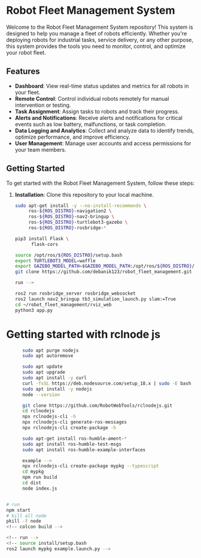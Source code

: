 # Robot Fleet Management System

Welcome to the Robot Fleet Management System repository! This system is designed to help you manage a fleet of robots efficiently. Whether you're deploying robots for industrial tasks, service delivery, or any other purpose, this system provides the tools you need to monitor, control, and optimize your robot fleet.

## Features

- **Dashboard**: View real-time status updates and metrics for all robots in your fleet.
- **Remote Control**: Control individual robots remotely for manual intervention or testing.
- **Task Assignment**: Assign tasks to robots and track their progress.
- **Alerts and Notifications**: Receive alerts and notifications for critical events such as low battery, malfunctions, or task completion.
- **Data Logging and Analytics**: Collect and analyze data to identify trends, optimize performance, and improve efficiency.
- **User Management**: Manage user accounts and access permissions for your team members.

## Getting Started

To get started with the Robot Fleet Management System, follow these steps:

1. **Installation**: Clone this repository to your local machine.
     
   
   ```bash
   sudo apt-get install -y --no-install-recommends \
        ros-${ROS_DISTRO}-navigation2 \
        ros-${ROS_DISTRO}-nav2-bringup \
        ros-${ROS_DISTRO}-turtlebot3-gazebo \
        ros-${ROS_DISTRO}-rosbridge-*

   pip3 install Flask \
         flask-cors
   
   source /opt/ros/${ROS_DISTRO}/setup.bash
   export TURTLEBOT3_MODEL=waffle
   export GAZEBO_MODEL_PATH=$GAZEBO_MODEL_PATH:/opt/ros/${ROS_DISTRO}/share/turtlebot3_gazebo/models
   git clone https://github.com/debanik123/robot_fleet_management.git
   
   run -->
   
   ros2 run rosbridge_server rosbridge_websocket
   ros2 launch nav2_bringup tb3_simulation_launch.py slam:=True
   cd ~/robot_fleet_management/rviz_web
   python3 app.py

# Getting started with rclnode js 

```bash
      sudo apt purge nodejs
      sudo apt autoremove

      sudo apt update
      sudo apt upgrade
      sudo apt install -y curl
      curl -fsSL https://deb.nodesource.com/setup_18.x | sudo -E bash -
      sudo apt install -y nodejs
      node --version

      git clone https://github.com/RobotWebTools/rclnodejs.git
      cd rclnodejs
      npx rclnodejs-cli -h
      npx rclnodejs-cli generate-ros-messages
      npx rclnodejs-cli create-package -h

      sudo apt-get install ros-humble-ament-*
      sudo apt install ros-humble-test-msgs 
      sudo apt install ros-humble-example-interfaces

      example -->
      npx rclnodejs-cli create-package mypkg --typescript
      cd mypkg
      npm run build
      cd dist
      node index.js


# run 
npm start
# kill all node
pkill -f node
<!-- colcon build -->

<!-- run -->
<!-- source install/setup.bash
ros2 launch mypkg example.launch.py -->



